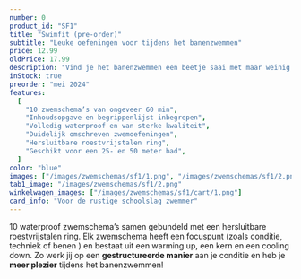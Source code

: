 ```yaml
---
number: 0
product_id: "SF1"
title: "Swimfit (pre-order)"
subtitle: "Leuke oefeningen voor tijdens het banenzwemmen"
price: 12.99
oldPrice: 17.99
description: "Vind je het banenzwemmen een beetje saai met maar weinig variatie? Of zou je liever meer uit je zwemuurtje halen? Dan is deze Swimfit bundel iets voor jou! Deze 10 gevarieerde zwemworkouts zijn voor iedereen toegankelijk en helpen jouw algehele fitness te verbeteren, ongeacht je niveau. Volledig waterproof zodat jij er onbeperkt mee kunt zwemmen. Het enige wat je moet kunnen is de schoolslag die je als kind hebt geleerd, je hoeft je hoofd dan ook niet onder water te houden of andere slagen zoals borstcrawl te zwemmen."
inStock: true
preorder: "mei 2024"
features:
  [
    "10 zwemschema’s van ongeveer 60 min",
    "Inhoudsopgave en begrippenlijst inbegrepen",
    "Volledig waterproof en van sterke kwaliteit",
    "Duidelijk omschreven zwemoefeningen",
    "Hersluitbare roestvrijstalen ring",
    "Geschikt voor een 25- en 50 meter bad",
  ]
color: "blue"
images: ["/images/zwemschemas/sf1/1.png", "/images/zwemschemas/sf1/2.png"]
tab1_image: "/images/zwemschemas/sf1/2.png"
winkelwagen_images: ["/images/zwemschemas/sf1/cart/1.png"]
card_info: "Voor de rustige schoolslag zwemmer"
---
```


10 waterproof zwemschema’s samen gebundeld met een hersluitbare roestvrijstalen ring. Elk zwemschema heeft een focuspunt (zoals conditie, techniek of benen ) en bestaat uit een warming up, een kern en een cooling down. Zo werk jij op een **gestructureerde manier** aan je conditie en heb je **meer plezier** tijdens het banenzwemmen!

<!-- Todo: Uiteindelijk met varianten werken (per niveau), en dan bepaalde attributes hier heen halen (zoals stock) -->
